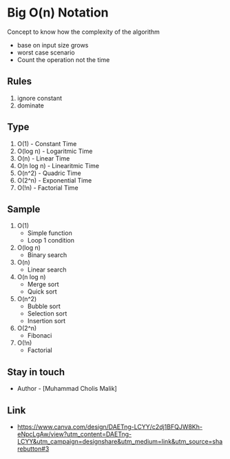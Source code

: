 # Big O(n) Notation 

Concept to know how the complexity of the algorithm 
- base on input size grows
- worst case scenario
- Count the operation not the time

## Rules

1. ignore constant
2. dominate

## Type

1. O(1) - Constant Time
2. O(log n) - Logaritmic Time
3. O(n) - Linear Time
4. O(n log n) - Linearitmic Time
5. O(n^2) - Quadric Time
6. O(2^n) - Exponential Time
7. O(!n) - Factorial Time

## Sample

1. O(1) 
    - Simple function
    - Loop 1 condition
2. O(log n)
    - Binary search
3. O(n)
    - Linear search
4. O(n log n)
    - Merge sort
    - Quick sort
5. O(n^2)
    - Bubble sort
    - Selection sort
    - Insertion sort
6. O(2^n)
    - Fibonaci
7. O(!n)
    - Factorial

## Stay in touch

- Author - [Muhammad Cholis Malik]

## Link

- https://www.canva.com/design/DAETng-LCYY/c2dj1BFQJW8Kh-eNpcLgAw/view?utm_content=DAETng-LCYY&utm_campaign=designshare&utm_medium=link&utm_source=sharebutton#3